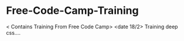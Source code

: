 # Free-Code-Camp-Training

< Contains Training From Free Code Camp>
<date 18/2> Training deep css....
